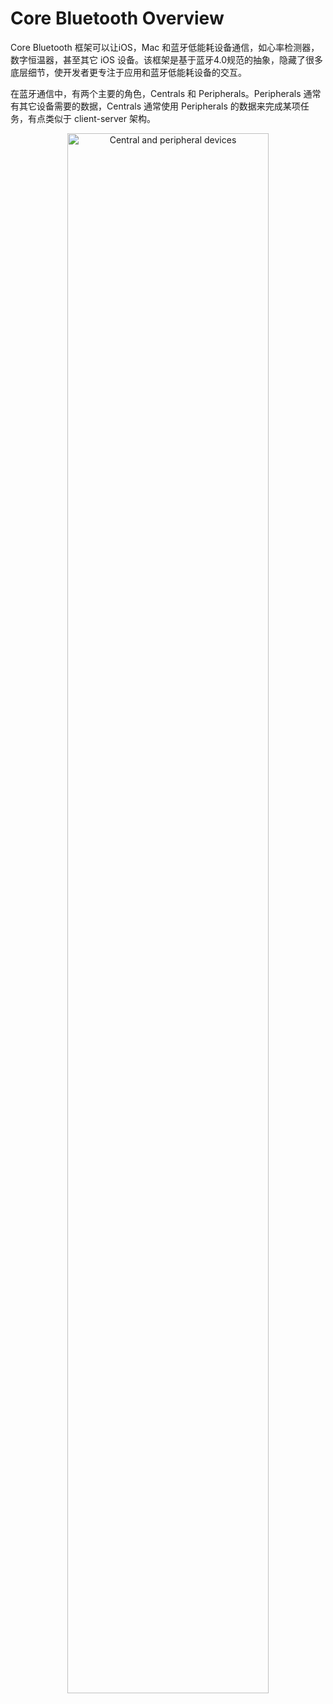 
# Core Bluetooth Overview
Core Bluetooth 框架可以让iOS，Mac 和蓝牙低能耗设备通信，如心率检测器，数字恒温器，甚至其它 iOS 设备。该框架是基于蓝牙4.0规范的抽象，隐藏了很多底层细节，使开发者更专注于应用和蓝牙低能耗设备的交互。

在蓝牙通信中，有两个主要的角色，Centrals 和 Peripherals。Peripherals 通常有其它设备需要的数据，Centrals 通常使用 Peripherals 的数据来完成某项任务，有点类似于 client-server 架构。

<p align="center" >
  <img src="https://upload-images.jianshu.io/upload_images/2153441-51fbd5b737a6d07c.png?imageMogr2/auto-orient/strip%7CimageView2/2/w/1240" alt="Central and peripheral devices" title="Central and peripheral devices" width=80% height=80%>
</p>


